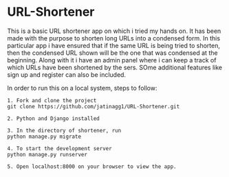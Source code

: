 # URL-Shortener
This is a basic URL shortener app on which i tried my hands on. It has been made with the purpose to shorten long URLs into a condensed form.
In this particular app i have ensured that if the same URL is being tried to shorten, then the condensed URL shown will be the one that was condensed at the beginning. Along  with it i have an admin panel where i can keep a track of which URLs have been shortened by the sers. SOme additional features like sign up and register can also be included.

In order to run this on a local system, steps to follow:

    1. Fork and clone the project
    git clone https://github.com/jatinagg1/URL-Shortener.git 
    
    2. Python and Django installed
    
    3. In the directory of shortener, run
    python manage.py migrate
    
    4. To start the development server
    python manage.py runserver
    
    5. Open localhost:8000 on your browser to view the app.
    
